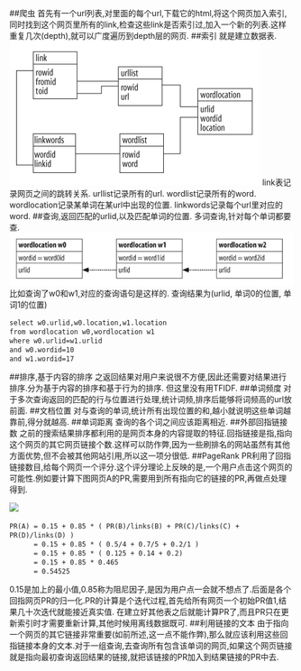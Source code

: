 ##爬虫
首先有一个url列表,对里面的每个url,下载它的html,将这个网页加入索引,同时找到这个网页里所有的link,检查这些link是否索引过,加入一个新的列表.这样重复几次(depth),就可以广度遍历到depth层的网页.
##索引
就是建立数据表.
![](images/4.png)
link表记录网页之间的跳转关系.
urllist记录所有的url.
wordlist记录所有的word.
wordlocation记录某单词在某url中出现的位置.
linkwords记录每个url里对应的word.
##查询,返回匹配的urlid,以及匹配单词的位置.
多词查询,针对每个单词都要查.
![](images/5.png)
比如查询了w0和w1,对应的查询语句是这样的.
查询结果为(urlid, 单词0的位置, 单词1的位置)
```
select w0.urlid,w0.location,w1.location
from wordlocation w0,wordlocation w1
where w0.urlid=w1.urlid
and w0.wordid=10
and w1.wordid=17
```
##排序,基于内容的排序
之返回结果对用户来说很不方便,因此还需要对结果进行排序.分为基于内容的排序和基于行为的排序.
但这里没有用TFIDF.
##单词频度
对于多次查询返回的匹配的行与位置进行处理,统计词频,排序后能够将词频高的url放前面.
##文档位置
对与查询的单词,统计所有出现位置的和,越小就说明这些单词越靠前,得分就越高.
##单词距离
查询的各个词之间应该距离相近.
##外部回指链接数
之前的搜索结果排序都利用的是网页本身的内容提取的特征.回指链接是指,指向这个网页的其它网页链接个数.这样可以防作弊,因为一些刷排名的网站虽然有其他方面优势,但不会被其他网站引用,所以这一项分很低.
##PageRank
PR利用了回指链接数目,给每个网页一个评分.这个评分理论上反映的是,一个用户点击这个网页的可能性.例如要计算下图网页A的PR,需要用到所有指向它的链接的PR,再做点处理得到.

![](images/6/png)
```
PR(A) = 0.15 + 0.85 * ( PR(B)/links(B) + PR(C)/links(C) + PR(D)/links(D) )
      = 0.15 + 0.85 * ( 0.5/4 + 0.7/5 + 0.2/1 )
      = 0.15 + 0.85 * ( 0.125 + 0.14 + 0.2)
      = 0.15 + 0.85 * 0.465
      = 0.54525
```
0.15是加上的最小值,0.85称为阻尼因子,是因为用户点一会就不想点了.后面是各个回指网页PR的归一化.PR的计算是个迭代过程,首先给所有网页一个初始PR值1,结果几十次迭代就能接近真实值.
在建立好其他表之后就能计算PR了,而且PR只在更新索引时才需要重新计算,其他时候用离线数据既可.
##利用链接的文本
由于指向一个网页的其它链接非常重要(如前所述,这一点不能作弊),那么就应该利用这些回指链接本身的文本.对于一组查询,去查询所有包含该单词的网页,如果这个网页链接就是指向最初查询返回结果的链接,就把该链接的PR加入到结果链接的PR中去.